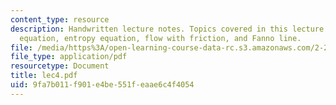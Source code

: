 ```yaml
---
content_type: resource
description: Handwritten lecture notes. Topics covered in this lecture include energy
  equation, entropy equation, flow with friction, and Fanno line.
file: /media/https%3A/open-learning-course-data-rc.s3.amazonaws.com/2-26-compressible-fluid-dynamics-spring-2004/9fa7b011f901e4be551feaae6c4f4054_lec4.pdf
file_type: application/pdf
resourcetype: Document
title: lec4.pdf
uid: 9fa7b011-f901-e4be-551f-eaae6c4f4054
---
```

